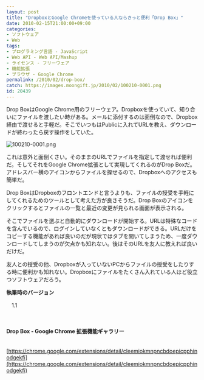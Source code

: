 ```yaml
---
layout: post
title: "DropboxとGoogle Chromeを使っている人ならきっと便利「Drop Box」"
date: 2010-02-15T21:00:00+09:00
categories:
- ソフトウェア
- Web
tags: 
- プログラミング言語 - JavaScript
- Web API - Web API/Mashup
- ライセンス - フリーウェア
- 機能拡張
- ブラウザ - Google Chrome
permalink: /2010/02/drop-box/
catch: https://images.moongift.jp/2010/02/100210-0001.png
id: 20439
---
```

Drop BoxはGoogle Chrome用のフリーウェア。Dropboxを使っていて、知り合いにファイルを渡したい時がある。メールに添付するのは面倒なので、Dropbox経由で渡せると手軽だ。そこでいつもはPublicに入れてURLを教え、ダウンロードが終わったら戻す操作をしていた。

  

![100210-0001.png](https://images.moongift.jp/2010/02/100210-0001.png)

  

これは意外と面倒くさい。そのままのURLでファイルを指定して渡せれば便利だ。そしてそれをGoogle Chrome拡張として実現してくれるのがDrop Boxだ。アドレスバー横のアイコンからファイルを探せるので、Dropboxへのアクセスも簡単だ。

  
<!--more-->

Drop BoxはDropboxのフロントエンドと言うよりも、ファイルの授受を手軽にしてくれるためのツールとして考えた方が良さそうだ。Drop Boxのアイコンをクリックするとファイルの一覧と最近の変更が見られる画面が表示される。

  

そこでファイルを選ぶと自動的にダウンロードが開始する。URLは特殊なコードを含んでいるので、ログインしていなくともダウンロードができる。URLだけをコピーする機能があれば良いのだが現状ではタブを開いてしまうため、一度ダウンロードしてしまうのが欠点かも知れない。後はそのURLを友人に教えれば良いだけだ。

  

友人との授受の他、Dropboxが入っていないPCからファイルの授受をしたりする時に便利かも知れない。Dropboxにファイルをたくさん入れている人ほど役立つソフトウェアだろう。

  

**執筆時のバージョン**  
  
　1.1

  

　

  

**Drop Box - Google Chrome 拡張機能ギャラリー**  
  
　[https://chrome.google.com/extensions/detail/cleemiokmnpncbdoepicpphinodgekfi](https://chrome.google.com/extensions/detail/cleemiokmnpncbdoepicpphinodgekfi)

  
